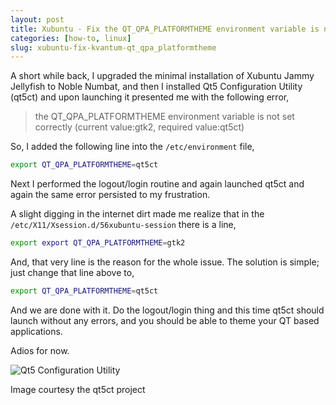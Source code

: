 ```yaml
---
layout: post
title: Xubuntu - Fix the QT_QPA_PLATFORMTHEME environment variable is not set correctly error
categories: [how-to, linux]
slug: xubuntu-fix-kvantum-qt_qpa_platformtheme
---
```


A short while back, I upgraded the minimal installation of Xubuntu Jammy Jellyfish to Noble Numbat, and then I installed Qt5 Configuration Utility (qt5ct) and upon launching it presented me with the following error,  
> the QT_QPA_PLATFORMTHEME environment variable is not set correctly (current value:gtk2, required value:qt5ct)  

So, I added the following line into the <code>/etc/environment</code> file,  

```bash
export QT_QPA_PLATFORMTHEME=qt5ct
```

Next I performed the logout/login routine and again launched qt5ct and again the same error persisted to my frustration.  
<!--more-->

A slight digging in the internet dirt made me realize that in the <code>/etc/X11/Xsession.d/56xubuntu-session</code> there is a line,  

```bash
export export QT_QPA_PLATFORMTHEME=gtk2
```

And, that very line is the reason for the whole issue. The solution is simple; just change that line above to,  

```bash
export QT_QPA_PLATFORMTHEME=qt5ct
```

And we are done with it. Do the logout/login thing and this time qt5ct should launch without any errors, and you should be able to theme your QT based applications.  

Adios for now.  

![Qt5 Configuration Utility](https://raw.githubusercontent.com/hakerdefo/hakerdefo.github.io/main/assets/image/qt5ct.webp "Qt5 Configuration Utility")
<figcaption>Image courtesy the qt5ct project</figcaption>  
